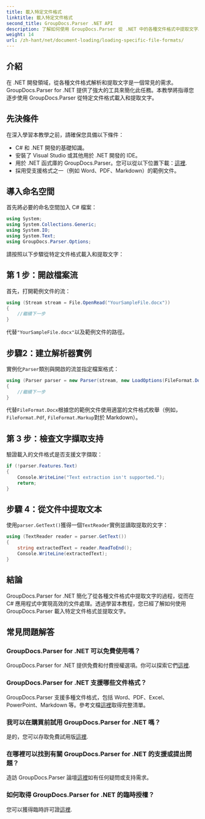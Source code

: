 ```yaml
---
title: 載入特定文件格式
linktitle: 載入特定文件格式
second_title: GroupDocs.Parser .NET API
description: 了解如何使用 GroupDocs.Parser 從 .NET 中的各種文件格式中提取文字。高效文件處理的逐步教學。
weight: 14
url: /zh-hant/net/document-loading/loading-specific-file-formats/
---
```

## 介紹
在 .NET 開發領域，從各種文件格式解析和提取文字是一個常見的需求。 GroupDocs.Parser for .NET 提供了強大的工具來簡化此任務。本教學將指導您逐步使用 GroupDocs.Parser 從特定文件格式載入和提取文字。
## 先決條件
在深入學習本教學之前，請確保您具備以下條件：
- C# 和 .NET 開發的基礎知識。
- 安裝了 Visual Studio 或其他用於 .NET 開發的 IDE。
- 用於 .NET 函式庫的 GroupDocs.Parser。您可以從以下位置下載：[這裡](https://releases.groupdocs.com/parser/net/).
- 採用受支援格式之一（例如 Word、PDF、Markdown）的範例文件。

## 導入命名空間
首先將必要的命名空間加入 C# 檔案：
```csharp
using System;
using System.Collections.Generic;
using System.IO;
using System.Text;
using GroupDocs.Parser.Options;
```

請按照以下步驟從特定文件格式載入和提取文字：
## 第 1 步：開啟檔案流
首先，打開範例文件的流：
```csharp
using (Stream stream = File.OpenRead("YourSampleFile.docx"))
{
    //繼續下一步
}
```
代替`"YourSampleFile.docx"`以及範例文件的路徑。
## 步驟2：建立解析器實例
實例化`Parser`類別與開啟的流並指定檔案格式：
```csharp
using (Parser parser = new Parser(stream, new LoadOptions(FileFormat.Docx)))
{
    //繼續下一步
}
```
代替`FileFormat.Docx`根據您的範例文件使用適當的文件格式枚舉（例如，`FileFormat.Pdf`, `FileFormat.Markup`對於 Markdown）。
## 第 3 步：檢查文字擷取支持
驗證載入的文件格式是否支援文字擷取：
```csharp
if (!parser.Features.Text)
{
    Console.WriteLine("Text extraction isn't supported.");
    return;
}
```
## 步驟 4：從文件中提取文本
使用`parser.GetText()`獲得一個`TextReader`實例並讀取提取的文字：
```csharp
using (TextReader reader = parser.GetText())
{
    string extractedText = reader.ReadToEnd();
    Console.WriteLine(extractedText);
}
```

## 結論
GroupDocs.Parser for .NET 簡化了從各種文件格式中提取文字的過程，從而在 C# 應用程式中實現高效的文件處理。透過學習本教程，您已經了解如何使用 GroupDocs.Parser 載入特定文件格式並提取文字。

## 常見問題解答
### GroupDocs.Parser for .NET 可以免費使用嗎？
GroupDocs.Parser for .NET 提供免費和付費授權選項。你可以探索它們[這裡](https://purchase.groupdocs.com/buy).
### GroupDocs.Parser for .NET 支援哪些文件格式？
 GroupDocs.Parser 支援多種文件格式，包括 Word、PDF、Excel、PowerPoint、Markdown 等。參考文檔[這裡](https://tutorials.groupdocs.com/parser/net/)取得完整清單。
### 我可以在購買前試用 GroupDocs.Parser for .NET 嗎？
是的，您可以存取免費試用版[這裡](https://releases.groupdocs.com/).
### 在哪裡可以找到有關 GroupDocs.Parser for .NET 的支援或提出問題？
造訪 GroupDocs.Parser 論壇[這裡](https://forum.groupdocs.com/c/parser/17)如有任何疑問或支持需求。
### 如何取得 GroupDocs.Parser for .NET 的臨時授權？
您可以獲得臨時許可證[這裡](https://purchase.groupdocs.com/temporary-license/).